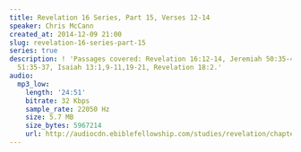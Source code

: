 ```yaml
---
title: Revelation 16 Series, Part 15, Verses 12-14
speaker: Chris McCann
created_at: 2014-12-09 21:00
slug: revelation-16-series-part-15
series: true
description: ! 'Passages covered: Revelation 16:12-14, Jeremiah 50:35-40, Jeremiah
  51:35-37, Isaiah 13:1,9-11,19-21, Revelation 18:2.'
audio:
  mp3_low:
    length: '24:51'
    bitrate: 32 Kbps
    sample_rate: 22050 Hz
    size: 5.7 MB
    size_bytes: 5967214
    url: http://audiocdn.ebiblefellowship.com/studies/revelation/chapter-16/2014.12.09_McCann_-_Revelation_16_Series_Part_15.mp3
---
```


